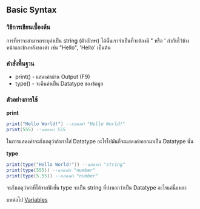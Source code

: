 ## Basic Syntax
### วิธีการเขียนเบื้องต้น
การที่เราจะสามารถระบุค่าเป็น string (ตัวอักษร) ได้นั้นเราจำเป็นที่จะต้องมี " หรือ ' กำกับไว้ข้างหน้าและข้างหลังของค่า เช่น "Hello", 'Hello' เป็นต้น
### คำสั่งพื้นฐาน
- print() - แสดงค่าผ่าน Output (F9)
- type() - จะคืนค่าเป็น Datatype ของข้อมูล

### ตัวอย่างการใช้
**print**
```lua
print("Hello World!") --แสดงค่า "Hello World!"
print(555) --แสดงค่า 555
```
ในการแสดงค่าจะสังเกตุว่าถ้าเราใส่ Datatype อะไรไปมันก็จะแสดงค่าออกมาเป็น Datatype นั้น

**type**
```lua
print(type("Hello World!")) --แสดงค่า "string"
print(type(555)) --แสดงค่า "number"
print(type(5.55)) --แสดงค่า "number"
```
จะสังเกตุว่าค่าที่ได้จากฟังชั่น type จะเป็น string ที่บ่งบอกว่าเป็น Datatype อะไรแค่นี้แหละ

บทต่อไป [Variables](https://github.com/xN3k0x/Lua-Docs/blob/main/1.4%20Variables.md)
